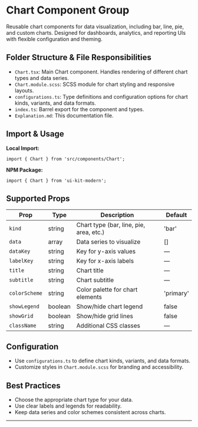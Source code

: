 # Chart Component Group

Reusable chart components for data visualization, including bar, line, pie, and custom charts. Designed for dashboards, analytics, and reporting UIs with flexible configuration and theming.

## Folder Structure & File Responsibilities

- `Chart.tsx`: Main Chart component. Handles rendering of different chart types and data series.
- `Chart.module.scss`: SCSS module for chart styling and responsive layouts.
- `configurations.ts`: Type definitions and configuration options for chart kinds, variants, and data formats.
- `index.ts`: Barrel export for the component and types.
- `Explanation.md`: This documentation file.

## Import & Usage

**Local Import:**

```tsx
import { Chart } from 'src/components/Chart';
```

**NPM Package:**

```tsx
import { Chart } from 'ui-kit-modern';
```

## Supported Props

| Prop          | Type    | Description                             | Default   |
| ------------- | ------- | --------------------------------------- | --------- |
| `kind`        | string  | Chart type (bar, line, pie, area, etc.) | 'bar'     |
| `data`        | array   | Data series to visualize                | []        |
| `dataKey`     | string  | Key for y-axis values                   | —         |
| `labelKey`    | string  | Key for x-axis labels                   | —         |
| `title`       | string  | Chart title                             | —         |
| `subtitle`    | string  | Chart subtitle                          | —         |
| `colorScheme` | string  | Color palette for chart elements        | 'primary' |
| `showLegend`  | boolean | Show/hide chart legend                  | false     |
| `showGrid`    | boolean | Show/hide grid lines                    | false     |
| `className`   | string  | Additional CSS classes                  | —         |

## Configuration

- Use `configurations.ts` to define chart kinds, variants, and data formats.
- Customize styles in `Chart.module.scss` for branding and accessibility.

## Best Practices

- Choose the appropriate chart type for your data.
- Use clear labels and legends for readability.
- Keep data series and color schemes consistent across charts.

---
